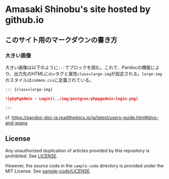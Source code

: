 # Amasaki Shinobu's site hosted by github.io

## このサイト用のマークダウンの書き方

### 大きい画像

大きい画像は以下のように`:::`でブロックを囲む。これで、Pandocの機能により、出力先のHTMLに`div`タグと属性`class=large-img`が設定される。`large-img`のスタイルは`common.css`に定義されている。

```markdown
::: {class=large-img}

![phpPgAdmin - Login](../img/postgres/phppgadmin-login.png)

:::
```

cf. https://pandoc-doc-ja.readthedocs.io/ja/latest/users-guide.html#divs-and-spans

## License

Any unauthorized duplication of articles provided by this repository is prohibited. See [LICENSE](LICENSE).

However, the source code in the `sample-code` directory is provided under the MIT License. See [sample-code/LICENSE](sample-code/LICENSE).
